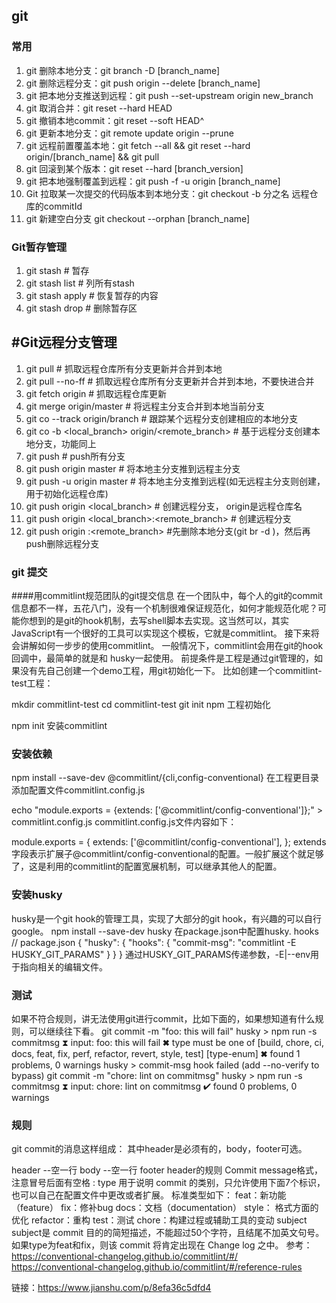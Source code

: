 ## git

### 常用
1. git 删除本地分支：git branch -D [branch_name]
2. git 删除远程分支：git push origin --delete [branch_name]
3. git 把本地分支推送到远程：git push --set-upstream origin new_branch
4. git 取消合并：git reset --hard HEAD
5. git 撤销本地commit：git reset --soft HEAD^
6. git 更新本地分支：git remote update origin --prune
7. git 远程前置覆盖本地：git fetch --all && git reset --hard origin/[branch_name] && git pull
8. git 回滚到某个版本：git reset --hard [branch_version]
9. git 把本地强制覆盖到远程：git push -f -u origin [branch_name]
10. Git 拉取某一次提交的代码版本到本地分支：git checkout -b 分之名 远程仓库的commitId
11. git 新建空白分支 git checkout --orphan [branch_name]
### Git暂存管理
1. git stash                        # 暂存  
2. git stash list                   # 列所有stash  
3. git stash apply                  # 恢复暂存的内容  
4. git stash drop                   # 删除暂存区  
## #Git远程分支管理
1. git pull                         # 抓取远程仓库所有分支更新并合并到本地
2.  git pull --no-ff                 # 抓取远程仓库所有分支更新并合并到本地，不要快进合并
3. git fetch origin                 # 抓取远程仓库更新
4. git merge origin/master          # 将远程主分支合并到本地当前分支
5. git co --track origin/branch     # 跟踪某个远程分支创建相应的本地分支
6. git co -b <local_branch> origin/<remote_branch>  # 基于远程分支创建本地分支，功能同上
7. git push                         # push所有分支
8. git push origin master           # 将本地主分支推到远程主分支
9. git push -u origin master        # 将本地主分支推到远程(如无远程主分支则创建，用于初始化远程仓库)
10. git push origin <local_branch>   # 创建远程分支， origin是远程仓库名
11. git push origin <local_branch>:<remote_branch>  # 创建远程分支
12. git push origin :<remote_branch>  #先删除本地分支(git br -d )，然后再push删除远程分支

### git 提交
####用commitlint规范团队的git提交信息
在一个团队中，每个人的git的commit信息都不一样，五花八门，没有一个机制很难保证规范化，如何才能规范化呢？可能你想到的是git的hook机制，去写shell脚本去实现。这当然可以，其实JavaScript有一个很好的工具可以实现这个模板，它就是commitlint。
接下来将会讲解如何一步步的使用commitlint。
一般情况下，commitlint会用在git的hook回调中，最简单的就是和 husky一起使用。
前提条件是工程是通过git管理的，如果没有先自己创建一个demo工程，用git初始化一下。
比如创建一个commitlint-test工程：


mkdir commitlint-test cd commitlint-test git init
npm 工程初始化


npm init
安装commitlint
### 安装依赖


npm install --save-dev @commitlint/{cli,config-conventional}
在工程更目录添加配置文件commitlint.config.js


echo "module.exports = {extends: ['@commitlint/config-conventional']};" > commitlint.config.js
commitlint.config.js文件内容如下：


module.exports = {     extends: ['@commitlint/config-conventional'], };
extends字段表示扩展子@commitlint/config-conventional的配置。一般扩展这个就足够了，这是利用的commitlint的配置宽展机制，可以继承其他人的配置。
### 安装husky
husky是一个git hook的管理工具，实现了大部分的git hook，有兴趣的可以自行google。
npm install --save-dev husky
在package.json中配置husky. hooks
// package.json {   "husky": {     "hooks": {       "commit-msg": "commitlint -E HUSKY_GIT_PARAMS"     }     } }
通过HUSKY_GIT_PARAMS传递参数，-E|--env用于指向相关的编辑文件。
### 测试
如果不符合规则，讲无法使用git进行commit，比如下面的，如果想知道有什么规则，可以继续往下看。
git commit -m "foo: this will fail" husky > npm run -s commitmsg ⧗   input: foo: this will fail ✖   type must be one of [build, chore, ci, docs, feat, fix, perf, refactor, revert, style, test] [type-enum] ✖   found 1 problems, 0 warnings husky > commit-msg hook failed (add --no-verify to bypass) git commit -m "chore: lint on commitmsg" husky > npm run -s commitmsg ⧗   input: chore: lint on commitmsg ✔   found 0 problems, 0 warnings
### 规则
git commit的消息这样组成：
其中header是必须有的，body，footer可选。


header  --空一行 body --空一行 footer
header的规则
Commit message格式，注意冒号后面有空格
<type>: <subject>
type
用于说明 commit 的类别，只允许使用下面7个标识，也可以自己在配置文件中更改或者扩展。
标准类型如下：
feat：新功能（feature）
fix：修补bug
docs：文档（documentation）
style： 格式方面的优化
refactor：重构
test：测试
chore：构建过程或辅助工具的变动
subject
subject是 commit 目的的简短描述，不能超过50个字符，且结尾不加英文句号。
如果type为feat和fix，则该 commit 将肯定出现在 Change log 之中。
参考：
https://conventional-changelog.github.io/commitlint/#/
https://conventional-changelog.github.io/commitlint/#/reference-rules


链接：https://www.jianshu.com/p/8efa36c5dfd4